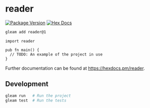 # reader

[![Package Version](https://img.shields.io/hexpm/v/reader)](https://hex.pm/packages/reader)
[![Hex Docs](https://img.shields.io/badge/hex-docs-ffaff3)](https://hexdocs.pm/reader/)

```sh
gleam add reader@1
```
```gleam
import reader

pub fn main() {
  // TODO: An example of the project in use
}
```

Further documentation can be found at <https://hexdocs.pm/reader>.

## Development

```sh
gleam run   # Run the project
gleam test  # Run the tests
```
